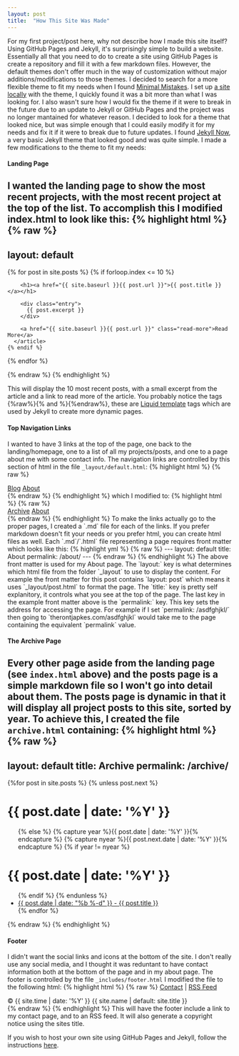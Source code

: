 ```yaml
---
layout: post
title:  "How This Site Was Made"
---
```

For my first project/post here, why not describe how I made this site itself? Using GitHub Pages and Jekyll, it's surprisingly simple to build a website. Essentially all that you need to do to create a site using GitHub Pages is create a repository and fill it with a few markdown files. However, the default themes don't offer much in the way of customization without major additions/modifications to those themes. I decided to search for a more flexible theme to fit my needs when I found [Minimal Mistakes](https://mmistakes.github.io/minimal-mistakes/). I set up [a site locally](https://help.github.com/articles/setting-up-your-github-pages-site-locally-with-jekyll/) with the theme, I quickly found it was a bit more than what I was looking for. I also wasn't sure how I would fix the theme if it were to break in the future due to an update to Jekyll or GitHub Pages and the project was no longer mantained for whatever reason. I decided to look for a theme that looked nice, but was simple enough that I could easily modify it for my needs and fix it if it were to break due to future updates. I found [Jekyll Now](http://www.jekyllnow.com/), a very basic Jekyll theme that looked good and was quite simple. I made a few modifications to the theme to fit my needs:

#### Landing Page
I wanted the landing page to show the most recent projects, with the most recent project at the top of the list. To accomplish this I modified index.html to look like this:
{% highlight html %}
{% raw %} 
---
layout: default
---

<div class="posts">
  {% for post in site.posts %}
    {% if forloop.index <= 10 %}
      <article class="post">

        <h1><a href="{{ site.baseurl }}{{ post.url }}">{{ post.title }}</a></h1>

        <div class="entry">
          {{ post.excerpt }}
        </div>

        <a href="{{ site.baseurl }}{{ post.url }}" class="read-more">Read More</a>
      </article>
    {% endif %}
  {% endfor %}
</div>
{% endraw %}
{% endhighlight %}

This will display the 10 most recent posts, with a small excerpt from the article and a link to read more of the article. You probably notice the tags {%raw%}{% and %}{%endraw%}, these are [Liquid template](https://github.com/Shopify/liquid) tags which are used by Jekyll to create more dynamic pages.

#### Top Navigation Links
I wanted to have 3 links at the top of the page, one back to the landing/homepage, one to a list of all my projects/posts, and one to a page about me with some contact info. The navigation links are controlled by this section of html in the file `_layout/default.html`: 
{% highlight html %}
{% raw %}
<nav>
  <a href="{{ site.baseurl }}/">Blog</a>
  <a href="{{ site.baseurl }}/about">About</a>
</nav>
{% endraw %}
{% endhighlight %}
which I modified to:
{% highlight html %}
{% raw %}
<nav>
  <a href="{{ site.baseurl }}/archive">Archive</a>
  <a href="{{ site.baseurl }}/about">About</a>
</nav>
{% endraw %}
{% endhighlight %}
To make the links actually go to the proper pages, I created a `.md` file for each of the links. If you prefer markdown doesn't fit your needs or you prefer html, you can create html files as well. Each `.md`/`.html` file representing a page requires front matter which looks like this:
{% highlight yml %}
{% raw %}
---
layout: default
title: About
permalink: /about/
---
{% endraw %}
{% endhighlight %}
The above front matter is used for my About page. The `layout:` key is what determines which html file from the folder `_layout` to use to display the content. For example the front matter for this post contains `layout: post` which means it uses `_layout/post.html` to format the page. The `title:` key is pretty self explanitory, it controls what you see at the top of the page. The last key in the example front matter above is the `permalink:` key. This key sets the address for accessing the page. For example if I set `permalink: /asdfghjkl/` then going to `therontjapkes.com/asdfghjkl` would take me to the page containing the equivalent `permalink` value.

#### The Archive Page
Every other page aside from the landing page (see `index.html` above) and the posts page is a simple markdown file so I won't go into detail about them. The posts page is dynamic in that it will display all project posts to this site, sorted by year. To achieve this, I created the file `archive.html` containing:
{% highlight html %}
{% raw %}
---
layout: default
title: Archive
permalink: /archive/
---

<div class="well">
{%for post in site.posts %}
    {% unless post.next %}
        <h1>{{ post.date | date: '%Y' }}</h1>
        <ul>
    {% else %}
        {% capture year %}{{ post.date | date: '%Y' }}{% endcapture %}
        {% capture nyear %}{{ post.next.date | date: '%Y' }}{% endcapture %}
        {% if year != nyear %}
            </ul>
            <h1>{{ post.date | date: '%Y' }}</h1>
            <ul>
        {% endif %}
    {% endunless %}
    <li><a href="{{ site.baseurl}}{{ post.url }}">{{ post.date | date: "%b %-d" }} - {{ post.title }}</a></li>
{% endfor %}
</ul>
</div>
{% endraw %}
{% endhighlight %}

#### Footer
I didn't want the social links and icons at the bottom of the site. I don't really use any social media, and I thought it was reduntant to have contact information both at the bottom of the page and in my about page. The footer is controlled by the file `_includes/footer.html` I modified the file to the following html:
{% highlight html %}
{% raw %}
<a href="{{ site.baseurl }}/contact">Contact</a> | <a href="{{ site.baseurl }}/feed.xml">RSS Feed</a>
<div class="page__footer-copyright">&copy; {{ site.time | date: '%Y' }} {{ site.name | default: site.title }}</div>
{% endraw %}
{% endhighlight %}
This will have the footer include a link to my contact page, and to an RSS feed. It will also generate a copyright notice using the sites title.

If you wish to host your own site using GitHub Pages and Jekyll, follow the instructions [here](https://pages.github.com/).